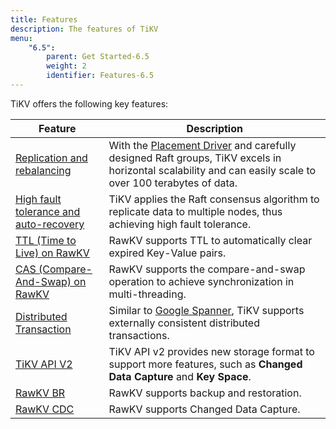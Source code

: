 ```yaml
---
title: Features
description: The features of TiKV
menu:
    "6.5":
        parent: Get Started-6.5
        weight: 2
        identifier: Features-6.5
---
```


TiKV offers the following key features:

| Feature                                                       | Description                                                                                                                                                                                                 |
| ------------------------------------------------------------- | ----------------------------------------------------------------------------------------------------------------------------------------------------------------------------------------------------------- |
| [Replication and rebalancing](../replication-and-rebalancing) | With the [Placement Driver](/docs/3.0/concepts/architecture#placement-driver) and carefully designed Raft groups, TiKV excels in horizontal scalability and can easily scale to over 100 terabytes of data. |
| [High fault tolerance and auto-recovery](../fault-tolerance)  | TiKV applies the Raft consensus algorithm to replicate data to multiple nodes, thus achieving high fault tolerance.                                                                                         |
| [TTL (Time to Live) on RawKV](../ttl)                         | RawKV supports TTL to automatically clear expired Key-Value pairs.                                                                                                                                          |
| [CAS (Compare-And-Swap) on RawKV](../cas)                     | RawKV supports the compare-and-swap operation to achieve synchronization in multi-threading.                                                                                                                |
| [Distributed Transaction](../distributed-transaction)         | Similar to [Google Spanner](https://ai.google/research/pubs/pub39966), TiKV supports externally consistent distributed transactions.                                                                        |
| [TiKV API V2](../api-v2)                                      | TiKV API v2 provides new storage format to support more features, such as **Changed Data Capture** and **Key Space**.                                                                                        |
| [RawKV BR](../backup-restore)                                 | RawKV supports backup and restoration.                                                                                                                                                                      |
| [RawKV CDC](../cdc/cdc)                                       | RawKV supports Changed Data Capture.                                                                                                                                                                        |